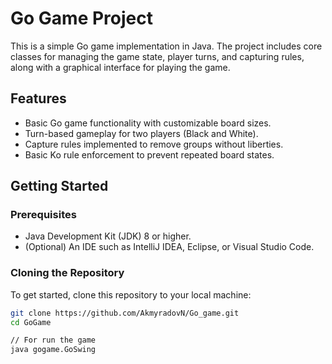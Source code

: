# Go Game Project

This is a simple Go game implementation in Java. The project includes core classes for managing the game state, player turns, and capturing rules, along with a graphical interface for playing the game.

## Features

- Basic Go game functionality with customizable board sizes.
- Turn-based gameplay for two players (Black and White).
- Capture rules implemented to remove groups without liberties.
- Basic Ko rule enforcement to prevent repeated board states.

## Getting Started

### Prerequisites

- Java Development Kit (JDK) 8 or higher.
- (Optional) An IDE such as IntelliJ IDEA, Eclipse, or Visual Studio Code.

### Cloning the Repository

To get started, clone this repository to your local machine:

```bash
git clone https://github.com/AkmyradovN/Go_game.git
cd GoGame

// For run the game
java gogame.GoSwing
